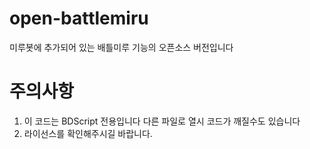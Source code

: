 # open-battlemiru
미루봇에 추가되어 있는 배틀미루 기능의 오픈소스
버전입니다

# 주의사항
 1. 이 코드는 BDScript 전용입니다
다른 파일로 열시 코드가 깨질수도 있습니다
 2. 라이선스를 확인해주시길 바랍니다.
